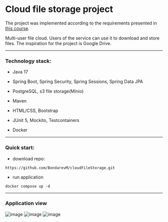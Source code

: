 # Cloud file storage project
The project was implemented according to the requirements presented in [this course](https://zhukovsd.github.io/java-backend-learning-course/Projects/CloudFileStorage/).

Multi-user file cloud. Users of the service can use it to download and store files. The inspiration for the project is Google Drive.

---
### Technology stack:
+ Java 17

+ Spring Boot, Spring Security, Spring Sessions, Spring Data JPA
+ PostgreSQL, s3 file storage(Minio)
+ Maven
+ HTML/CSS, Bootstrap
+ JUnit 5, Mockito, Testcontainers
+ Docker
___
### Quick start:

+ download repo:
```
https://github.com/BondarevM/cloudFileStorage.git
```
+ run application
```
docker compose up -d
```

___
### Application view
![image](https://github.com/BondarevM/cloudFileStorage/assets/99888305/3903057e-3665-4e52-913c-50ae90ffb00e)
![image](https://github.com/BondarevM/cloudFileStorage/assets/99888305/7f1a039b-f7c1-45de-b7ae-47846ed83fbf)
![image](https://github.com/BondarevM/cloudFileStorage/assets/99888305/7010d141-d437-4dc1-aa7c-55e966c780f1)










